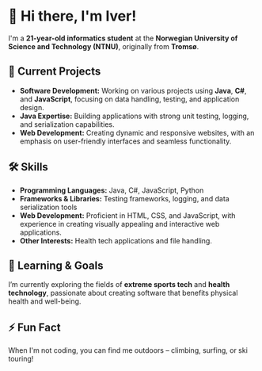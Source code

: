 # 👋 Hi there, I'm Iver!

I'm a **21-year-old informatics student** at the **Norwegian University of Science and Technology (NTNU)**, originally from **Tromsø**.

## 🔭 Current Projects
- **Software Development:** Working on various projects using **Java**, **C#**, and **JavaScript**, focusing on data handling, testing, and application design.
- **Java Expertise:** Building applications with strong unit testing, logging, and serialization capabilities.
- **Web Development:** Creating dynamic and responsive websites, with an emphasis on user-friendly interfaces and seamless functionality.

## 🛠️ Skills
- **Programming Languages:** Java, C#, JavaScript, Python
- **Frameworks & Libraries:** Testing frameworks, logging, and data serialization tools
- **Web Development:** Proficient in HTML, CSS, and JavaScript, with experience in creating visually appealing and interactive web applications.
- **Other Interests:** Health tech applications and file handling.

## 🌱 Learning & Goals
I’m currently exploring the fields of **extreme sports tech** and **health technology**, passionate about creating software that benefits physical health and well-being.

## ⚡ Fun Fact
When I'm not coding, you can find me outdoors – climbing, surfing, or ski touring!

<!---
iveroh/iveroh is a ✨ special ✨ repository because its `README.md` (this file) appears on your GitHub profile.
You can click the Preview link to take a look at your changes.
--->

